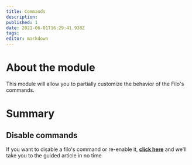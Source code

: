 ```yaml
---
title: Commands
description:
published: 1
date: 2021-06-01T16:29:41.938Z
tags:
editor: markdown
---
```


# About the module

This module will allow you to partially customize the behavior of the Filo's commands.

# Summary

## Disable commands

If you want to disable a filo's command or re-enable it, **[click here](/en/modules/commands/disable)** and we'll take you to the guided article in no time
